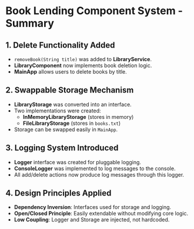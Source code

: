 <h1>Book Lending Component System - Summary</h1>

  <h2>1. Delete Functionality Added</h2>
  <ul>
    <li><code>removeBook(String title)</code> was added to <strong>LibraryService</strong>.</li>
    <li><strong>LibraryComponent</strong> now implements book deletion logic.</li>
    <li><strong>MainApp</strong> allows users to delete books by title.</li>
  </ul>

  <h2>2. Swappable Storage Mechanism</h2>
  <ul>
    <li><strong>LibraryStorage</strong> was converted into an interface.</li>
    <li>Two implementations were created:
      <ul>
        <li><strong>InMemoryLibraryStorage</strong> (stores in memory)</li>
        <li><strong>FileLibraryStorage</strong> (stores in <code>books.txt</code>)</li>
      </ul>
    </li>
    <li>Storage can be swapped easily in <code>MainApp</code>.</li>
  </ul>

  <h2>3. Logging System Introduced</h2>
  <ul>
    <li><strong>Logger</strong> interface was created for pluggable logging.</li>
    <li><strong>ConsoleLogger</strong> was implemented to log messages to the console.</li>
    <li>All add/delete actions now produce log messages through this logger.</li>
  </ul>

  <h2>4. Design Principles Applied</h2>
  <ul>
    <li><strong>Dependency Inversion</strong>: Interfaces used for storage and logging.</li>
    <li><strong>Open/Closed Principle</strong>: Easily extendable without modifying core logic.</li>
    <li><strong>Low Coupling</strong>: Logger and Storage are injected, not hardcoded.</li>
  </ul>
